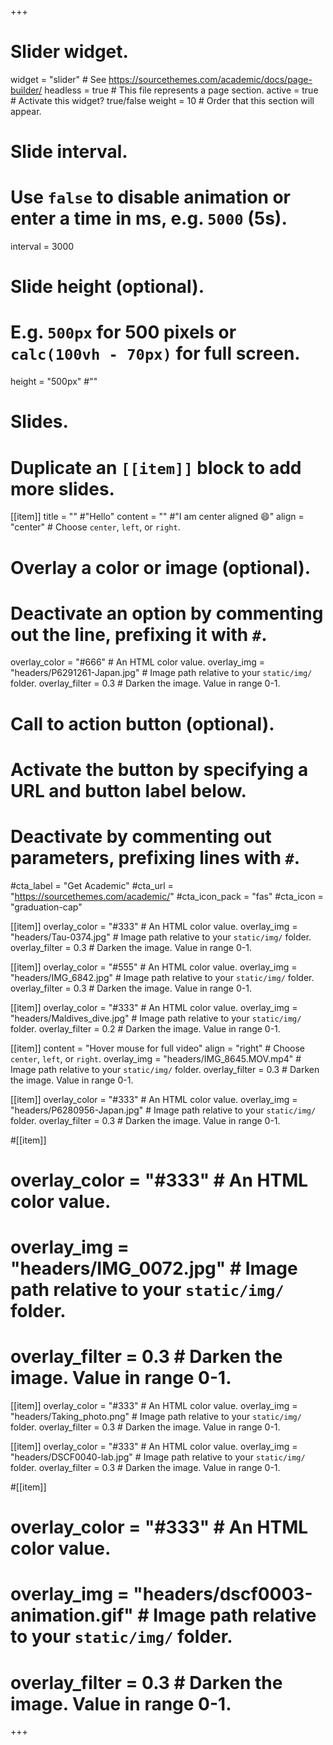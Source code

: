 +++
# Slider widget.
widget = "slider"  # See https://sourcethemes.com/academic/docs/page-builder/
headless = true  # This file represents a page section.
active = true  # Activate this widget? true/false
weight = 10  # Order that this section will appear.

# Slide interval.
# Use `false` to disable animation or enter a time in ms, e.g. `5000` (5s).
interval = 3000

# Slide height (optional).
# E.g. `500px` for 500 pixels or `calc(100vh - 70px)` for full screen.
height = "500px" #""

# Slides.
# Duplicate an `[[item]]` block to add more slides.
[[item]]
  title = "" #"Hello"
  content = "" #"I am center aligned :smile:"
  align = "center"  # Choose `center`, `left`, or `right`.

  # Overlay a color or image (optional).
  #   Deactivate an option by commenting out the line, prefixing it with `#`.
  overlay_color = "#666"  # An HTML color value.
  overlay_img = "headers/P6291261-Japan.jpg"  # Image path relative to your `static/img/` folder.
  overlay_filter = 0.3  # Darken the image. Value in range 0-1.

  # Call to action button (optional).
  #   Activate the button by specifying a URL and button label below.
  #   Deactivate by commenting out parameters, prefixing lines with `#`.
  #cta_label = "Get Academic"
  #cta_url = "https://sourcethemes.com/academic/"
  #cta_icon_pack = "fas"
  #cta_icon = "graduation-cap"

[[item]]
  overlay_color = "#333"  # An HTML color value.
  overlay_img = "headers/Tau-0374.jpg"  # Image path relative to your `static/img/` folder.
  overlay_filter = 0.3  # Darken the image. Value in range 0-1.

[[item]]
  overlay_color = "#555"  # An HTML color value.
  overlay_img = "headers/IMG_6842.jpg"  # Image path relative to your `static/img/` folder.
  overlay_filter = 0.3  # Darken the image. Value in range 0-1.

[[item]]
  overlay_color = "#333"  # An HTML color value.
  overlay_img = "headers/Maldives_dive.jpg"  # Image path relative to your `static/img/` folder.
  overlay_filter = 0.2  # Darken the image. Value in range 0-1.

[[item]]
  content = "Hover mouse for full video"
  align = "right"  # Choose `center`, `left`, or `right`.
  overlay_img = "headers/IMG_8645.MOV.mp4"  # Image path relative to your `static/img/` folder.
  overlay_filter = 0.3  # Darken the image. Value in range 0-1.

[[item]]
  overlay_color = "#333"  # An HTML color value.
  overlay_img = "headers/P6280956-Japan.jpg"  # Image path relative to your `static/img/` folder.
  overlay_filter = 0.3  # Darken the image. Value in range 0-1.

#[[item]]
#  overlay_color = "#333"  # An HTML color value.
#  overlay_img = "headers/IMG_0072.jpg"  # Image path relative to your `static/img/` folder.
#  overlay_filter = 0.3  # Darken the image. Value in range 0-1.

[[item]]
  overlay_color = "#333"  # An HTML color value.
  overlay_img = "headers/Taking_photo.png"  # Image path relative to your `static/img/` folder.
  overlay_filter = 0.3  # Darken the image. Value in range 0-1.

[[item]]
  overlay_color = "#333"  # An HTML color value.
  overlay_img = "headers/DSCF0040-lab.jpg"  # Image path relative to your `static/img/` folder.
  overlay_filter = 0.3  # Darken the image. Value in range 0-1.

#[[item]]
#  overlay_color = "#333"  # An HTML color value.
#  overlay_img = "headers/dscf0003-animation.gif"  # Image path relative to your `static/img/` folder.
#  overlay_filter = 0.3  # Darken the image. Value in range 0-1.

+++
